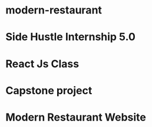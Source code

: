 # modern-restaurant
# Side Hustle Internship 5.0 
# React Js Class
# Capstone project
# Modern Restaurant Website
